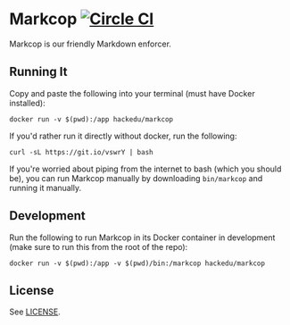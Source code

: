 # Markcop [![Circle CI](https://circleci.com/gh/hackedu/markcop.svg?style=svg)](https://circleci.com/gh/hackedu/markcop)

Markcop is our friendly Markdown enforcer.

## Running It

Copy and paste the following into your terminal (must have Docker installed):

    docker run -v $(pwd):/app hackedu/markcop

If you'd rather run it directly without docker, run the following:

    curl -sL https://git.io/vswrY | bash

If you're worried about piping from the internet to bash (which you should be),
you can run Markcop manually by downloading `bin/markcop` and running it
manually.

## Development

Run the following to run Markcop in its Docker container in development (make
sure to run this from the root of the repo):

    docker run -v $(pwd):/app -v $(pwd)/bin:/markcop hackedu/markcop

## License

See [LICENSE](LICENSE).
